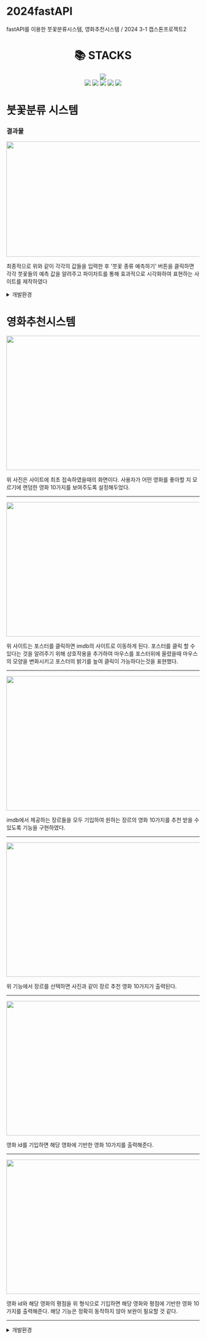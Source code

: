 # 2024fastAPI
fastAPI를 이용한 붓꽃분류시스템, 영화추천시스템 / 2024 3-1 캡스톤프로젝트2

<div align=center><h1>📚 STACKS</h1></div>

<div align=center> 
<!--   https://simpleicons.org/
  <img src="https://img.shields.io/badge/[아이콘 검색]-[색상코드]?style=for-the-badge&logo=[아이콘 검색]&logoColor=white"> -->

  <img src="https://img.shields.io/badge/python-3776AB?style=for-the-badge&logo=python&logoColor=white">
  <br>
  <img src="https://img.shields.io/badge/html5-E34F26?style=for-the-badge&logo=html5&logoColor=white">
  <img src="https://img.shields.io/badge/javascript-F7DF1E?style=for-the-badge&logo=javascript&logoColor=black">
  <img src="https://img.shields.io/badge/css3-1572B6?style=for-the-badge&logo=css3&logoColor=white">
  <img src="https://img.shields.io/badge/fastapi-009688?style=for-the-badge&logo=fastapi&logoColor=white">
  <img src="https://img.shields.io/badge/github-181717?style=for-the-badge&logo=github&logoColor=white">
</div>


# 붓꽃분류 시스템 
### 결과물
<img src="https://github.com/smallbrowndog/2024fastAPI/assets/136410944/5ae541ca-338e-4b70-a22c-01304796af0c" width="600" height="300"/>

최종적으로 위와 같이 각각의 값들을 입력한 후 '붓꽃 종류 예측하기' 버튼을 클릭하면 각각 붓꽃들의 예측 값을 알려주고 파이차트를 통해 효과적으로 시각화하여 표현하는 사이트를 제작하였다


<details>
<summary>개발환경</summary>

annotated-types==0.6.0  
anyio==4.3.0  
click==8.1.7  
colorama==0.4.6  
exceptiongroup==1.2.0  
fastapi==0.110.0  
h11==0.14.0  
idna==3.6  
joblib==1.3.2  
numpy==1.26.4  
pandas==2.2.1  
pydantic==2.6.3  
pydantic_core==2.16.3  
python-dateutil==2.9.0.post0  
pytz==2024.1  
scikit-learn==1.4.1.post1  
scipy==1.12.0  
six==1.16.0  
sniffio==1.3.1  
starlette==0.36.3  
threadpoolctl==3.3.0  
typing_extensions==4.10.0  
tzdata==2024.1  
uvicorn==0.27.1  
</details>




# 영화추천시스템

<img src="https://github.com/smallbrowndog/2024fastAPI/assets/136410944/974420eb-e1c3-461b-9e03-7e3568107eb3" width="700" height="350"/>


위 사진은 사이트에 최초 접속하였을때의 화면이다.
사용자가 어떤 영화를 좋아할 지 모르기에 랜덤한 영화 10가지를 보여주도록 설정해두었다.

---

<img src="https://github.com/smallbrowndog/2024fastAPI/assets/136410944/5d608637-e54c-4f4d-945f-c983636a4897" width="700" height="350"/>

위 사이트는 포스터를 클릭하면 imdb의 사이트로 이동하게 된다.
포스터를 클릭 할 수 있다는 것을 알려주기 위해 상호작용을 추가하여 마우스를 포스터위에 올렸을때 마우스의 모양을 변화시키고 포스터의 밝기를 높여 클릭이 가능하다는것을 표현했다.

---

<img src="https://github.com/smallbrowndog/2024fastAPI/assets/136410944/cb61a623-c217-4f8f-b9f4-1c41b8da1e90" width="700" height="350"/>

imdb에서 제공하는 장르들을 모두 기입하여 원하는 장르의 영화 10가지를 추천 받을 수 있도록 기능을 구현하였다.

---

<img src="https://github.com/smallbrowndog/2024fastAPI/assets/136410944/bb216054-a665-4a78-9641-0b3a14744b51" width="700" height="350"/>

위 기능에서 장르를 선택하면 사진과 같이 장르 추천 영화 10가지가 출력된다.

---

<img src="https://github.com/smallbrowndog/2024fastAPI/assets/136410944/e9558425-ae24-4d61-b680-8cded9263a73" width="700" height="350"/>

영화 id를 기입하면 해당 영화에 기반한 영화 10가지를 출력해준다.

---

<img src="https://github.com/smallbrowndog/2024fastAPI/assets/136410944/2cb18cea-1f1b-42f4-adcb-1fef88e5b50f" width="700" height="350"/>

영화 id와 해당 영화의 평점을 위 형식으로 기입하면 해당 영화와 평점에 기반한 영화 10가지를 출력해준다.
해당 기능은 정확히 동작하지 않아 보완이 필요할 것 같다.

---

<details>
<summary>개발환경</summary>

annotated-types==0.6.0  
anyio==4.3.0  
certifi==2024.2.2  
charset-normalizer==3.3.2  
click==8.1.7  
colorama==0.4.6  
exceptiongroup==1.2.0  
fastapi==0.110.0  
h11==0.14.0  
idna==3.6  
implicit==0.7.2  
numpy==1.26.4  
pandas==2.2.1  
pydantic==2.6.4  
pydantic_core==2.16.3  
python-dateutil==2.9.0.post0  
pytz==2024.1  
requests==2.31.0  
resolver==0.2.1  
scipy==1.12.0  
six==1.16.0  
sniffio==1.3.1  
starlette==0.36.3  
threadpoolctl==3.4.0  
tqdm==4.66.2  
typing_extensions==4.10.0  
tzdata==2024.1  
urllib3==2.2.1  
uvicorn==0.28.1  
</details>


